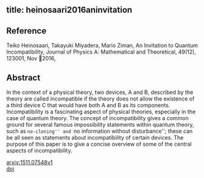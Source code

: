 title: heinosaari2016aninvitation
---


## Reference

Teiko Heinosaari, Takayuki Miyadera, Mario Ziman, An Invitation to Quantum Incompatibility, Journal of Physics A: Mathematical and Theoretical, 49(12), 123001, Nov 2016,

## Abstract 
  In the context of a physical theory, two devices, A and B, described by the
theory are called incompatible if the theory does not allow the existence of a
third device C that would have both A and B as its components. Incompatibility
is a fascinating aspect of physical theories, especially in the case of quantum
theory. The concept of incompatibility gives a common ground for several famous
impossibility statements within quantum theory, such as ``no-cloning'' and ``no
information without disturbance''; these can be all seen as statements about
incompatibility of certain devices. The purpose of this paper is to give a
concise overview of some of the central aspects of incompatibility.

    

[arxiv:1511.07548v1](https://arxiv.org/abs/1511.07548v1)    
[doi]()    